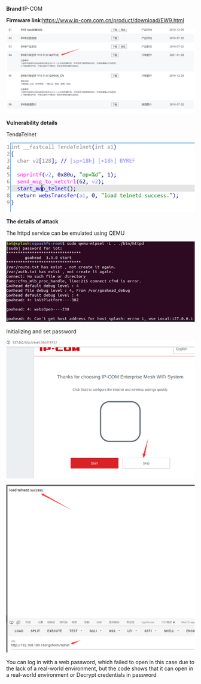 **Brand**:IP-COM

**Firmware link**:https://www.ip-com.com.cn/product/download/EW9.html

![image-20221015222831773](1_bof.assets/image-20221015222831773.png)

**Vulnerability details**

TendaTelnet

![image-20221016162131184](3_telnetd.assets/image-20221016162131184.png)





**The details of attack**

The httpd service can be emulated using QEMU

![image-20221015223902296](1_bof.assets/image-20221015223902296.png)

Initializing and set password

![image-20221015224131901](1_bof.assets/image-20221015224131901.png)

![image-20221016162254408](3_telnetd.assets/image-20221016162254408.png)

You can log in with a web password, which failed to open in this case due to the lack of a real-world environment, but the code shows that it can open in a real-world environment or Decrypt credentials in password
